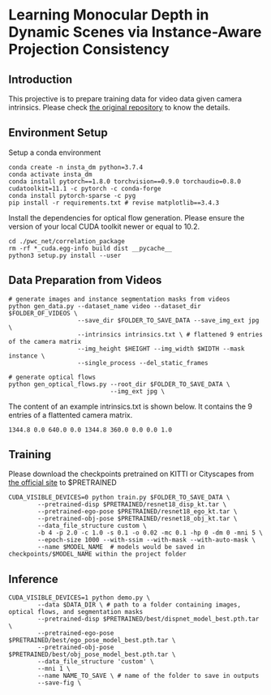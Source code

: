# Learning Monocular Depth in Dynamic Scenes via Instance-Aware Projection Consistency

## Introduction
This projective is to prepare training data for video data given camera intrinsics. Please check [the original repository](https://github.com/SeokjuLee/Insta-DM) to ​know the details.

## Environment Setup

Setup a conda environment
```
conda create -n insta_dm python=3.7.4
conda activate insta_dm
conda install pytorch==1.8.0 torchvision==0.9.0 torchaudio=0.8.0 cudatoolkit=11.1 -c pytorch -c conda-forge
conda install pytorch-sparse -c pyg
pip install -r requirements.txt # revise matplotlib==3.4.3
```

Install the dependencies for optical flow generation. Please ensure the version of your local CUDA toolkit newer or equal to 10.2.
```
cd ./pwc_net/correlation_package
rm -rf *_cuda.egg-info build dist __pycache__
python3 setup.py install --user
```

## Data Preparation from Videos

```
# generate images and instance segmentation masks from videos
python gen_data.py --dataset_name video --dataset_dir $FOLDER_OF_VIDEOS \
                   --save_dir $FOLDER_TO_SAVE_DATA --save_img_ext jpg \
                   --intrinsics intrinsics.txt \ # flattened 9 entries of the camera matrix 
                   --img_height $HEIGHT --img_width $WIDTH --mask instance \
                   --single_process --del_static_frames 

# generate optical flows
python gen_optical_flows.py --root_dir $FOLDER_TO_SAVE_DATA \
                            --img_ext jpg \
```
The content of an example intrinsics.txt is shown below. It contains the 9 entries of a flattented camera matrix.
```
1344.8 0.0 640.0 0.0 1344.8 360.0 0.0 0.0 1.0
```

## Training

Please download the checkpoints pretrained on KITTI or Cityscapes from [the official site](https://github.com/SeokjuLee/Insta-DM#models) to $PRETRAINED

```
CUDA_VISIBLE_DEVICES=0 python train.py $FOLDER_TO_SAVE_DATA \
        --pretrained-disp $PRETRAINED/resnet18_disp_kt.tar \
        --pretrained-ego-pose $PRETRAINED/resnet18_ego_kt.tar \
        --pretrained-obj-pose $PRETRAINED/resnet18_obj_kt.tar \
        --data_file_structure custom \
        -b 4 -p 2.0 -c 1.0 -s 0.1 -o 0.02 -mc 0.1 -hp 0 -dm 0 -mni 5 \
        --epoch-size 1000 --with-ssim --with-mask --with-auto-mask \
        --name $MODEL_NAME  # models would be saved in checkpoints/$MODEL_NAME within the project folder
```

## Inference
```
CUDA_VISIBLE_DEVICES=1 python demo.py \
        --data $DATA_DIR \ # path to a folder containing images, optical flows, and segmentation masks
        --pretrained-disp $PRETRAINED/best/dispnet_model_best.pth.tar \
        --pretrained-ego-pose $PRETRAINED/best/ego_pose_model_best.pth.tar \
        --pretrained-obj-pose $PRETRAINED/best/obj_pose_model_best.pth.tar \
        --data_file_structure 'custom' \
        --mni 1 \
        --name NAME_TO_SAVE \ # name of the folder to save in outputs
        --save-fig \
```
